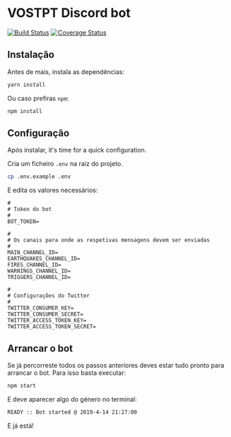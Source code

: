 # VOSTPT Discord bot

[![Build Status](https://travis-ci.com/vostpt/bot.svg?branch=master)](https://travis-ci.com/vostpt/bot)
[![Coverage Status](https://coveralls.io/repos/github/vostpt/bot/badge.svg?branch=master)](https://coveralls.io/github/vostpt/bot?branch=master)

## Instalação
Antes de mais, instala as dependências:
```sh
yarn install
```

Ou caso prefiras `npm`:
```sh
npm install
```

## Configuração
Após instalar, it's time for a quick configuration.

Cria um ficheiro `.env` na raíz do projeto.

```sh
cp .env.example .env
```

E edita os valores necessários:

```
#
# Token do bot
#
BOT_TOKEN=

#
# Os canais para onde as respetivas mensagens devem ser enviadas
#
MAIN_CHANNEL_ID=
EARTHQUAKES_CHANNEL_ID=
FIRES_CHANNEL_ID=
WARNINGS_CHANNEL_ID=
TRIGGERS_CHANNEL_ID=

#
# Configurações do Twitter
#
TWITTER_CONSUMER_KEY=
TWITTER_CONSUMER_SECRET=
TWITTER_ACCESS_TOKEN_KEY=
TWITTER_ACCESS_TOKEN_SECRET=
```

## Arrancar o bot
Se já percorreste todos os passos anteriores deves estar tudo pronto para arrancar o bot. Para isso basta executar:

```sh
npm start
```

E deve aparecer algo do género no terminal:
```sh
READY :: Bot started @ 2019-4-14 21:27:00
```

E já está!
